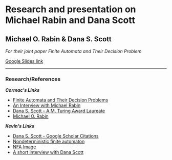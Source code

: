 # Research and presentation on Michael Rabin and Dana Scott

## Michael O. Rabin & Dana S. Scott
_For their joint paper Finite Automata and Their Decision Problem_

[Google Slides link](https://docs.google.com/presentation/d/1BtM7tCxvdqJ3bj4t8l8zaUQd6WJ1NPKeSDeIeDeVk_M/edit?usp=sharing)

***

### Research/References
_**Cormac's Links**_
* [Finite Automata and Their Decision Problems](http://www.cse.chalmers.se/~coquand/AUTOMATA/rs.pdf)
* [An Interview with Michael Rabin](https://amturing.acm.org/pdf/RabinTuringTranscript.pdf)
* [Dana S. Scott - A.M. Turing Award Laureate](https://amturing.acm.org/award_winners/scott_1193622.cfm)
* [Michael O. Rabin](https://en.wikipedia.org/wiki/Michael_O._Rabin)

_**Kevin's Links**_
* [Dana S. Scott - Google Scholar Citations](https://scholar.google.nl/citations?user=oaja5KYAAAAJ&hl=en)
* [Nondeterministic finite automaton](https://en.wikipedia.org/wiki/Nondeterministic_finite_automaton)
* [NFA Image](https://www.tutorialspoint.com/automata_theory/images/ndfa_graphical_representation.jpg)
* [A short interview with Dana Scott](https://scilogs.spektrum.de/hlf/an-short-interview-with-dana-scott/)
